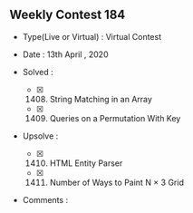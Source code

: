 ## Weekly Contest 184

* Type(Live or Virtual) : Virtual Contest

* Date : 13th April , 2020

* Solved :

    * [X] 1408. String Matching in an Array
    * [X] 1409. Queries on a Permutation With Key

* Upsolve :

    * [X] 1410. HTML Entity Parser
    * [X] 1411. Number of Ways to Paint N × 3 Grid

* Comments :
